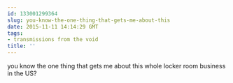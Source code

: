 ```yaml
---
id: 133001299364
slug: you-know-the-one-thing-that-gets-me-about-this
date: 2015-11-11 14:14:29 GMT
tags:
- transmissions from the void
title: ''
---
```

you know the one thing that gets me about this whole locker room business in the US?